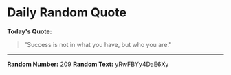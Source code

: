 # Daily Random Quote

**Today's Quote:**
> "Success is not in what you have, but who you are."

---

**Random Number:** 209
**Random Text:** yRwFBYy4DaE6Xy

